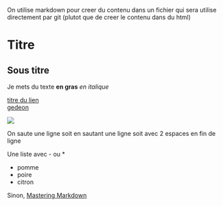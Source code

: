 On utilise markdown pour creer du contenu dans un fichier qui sera utilise directement par git 
(plutot que de creer le contenu dans du html)

# Titre
## Sous titre

Je mets du texte
**en gras**
*en italique*

[titre du lien](url)  
[gedeon](http://www.plagedugedeon.com)

![](http://www.plagedugedeon.com/img/large/01.jpg)

On saute une ligne soit en sautant une ligne soit avec 2 espaces en fin de ligne

Une liste avec - ou *
- pomme
- poire
- citron

Sinon, 
[Mastering Markdown](https://guides.github.com/features/mastering-markdown/)
